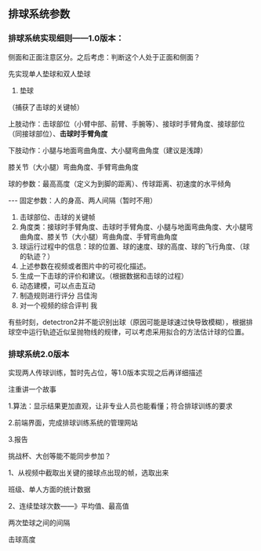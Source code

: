 ## 排球系统参数

### 排球系统实现细则——1.0版本：

侧面和正面注意区分。之后考虑：判断这个人处于正面和侧面？

先实现单人垫球和双人垫球

1. 垫球

（捕获了击球的关键帧）

上肢动作：击球部位（小臂中部、前臂、手腕等）、接球时手臂角度、接球部位（同接球部位）、**击球时手臂角度**

下肢动作：小腿与地面弯曲角度、大小腿弯曲角度（建议是浅蹲）

膝关节（大小腿）弯曲角度、手臂弯曲角度

球的参数：最高高度（定义为到脚的距离）、传球距离、初速度的水平倾角

--- 固定参数：人的身高、两人间隔（暂时不用）



1. 击球部位、击球的关键帧
2. 角度类：接球时手臂角度、击球时手臂角度、小腿与地面弯曲角度、大小腿弯曲角度、膝关节（大小腿）弯曲角度、手臂弯曲角度
3. 球运行过程中的信息：球的位置、球的速度、球的高度、球的飞行角度、（球的轨迹？）
4. 上述参数在视频或者图片中的可视化描述。
5. 生成一下击球的评价和建议。（根据数据和击球的过程）
6. 动态建模，可以点击互动
7. 制造规则进行评分 吕佳洵
8. 对一个视频的综合评判 我

有些时刻，detectron2并不能识别出球（原因可能是球速过快导致模糊），根据排球空中运行轨迹近似呈抛物线的规律，可以考虑采用拟合的方法估计球的位置。



### 排球系统2.0版本

实现两人传球训练，暂时先占位，等1.0版本实现之后再详细描述





注重讲一个故事

1.算法：显示结果更加直观，让非专业人员也能看懂；符合排球训练的要求

2.前端界面，完成排球训练系统的管理网站

3.报告

挑战杯、大创等能不能同步参加？





1、从视频中截取出关键的接球点出现的帧，选取出来

班级、单人方面的统计数据

2、连续垫球次数——》平均值、最高值

两次垫球之间的间隔

击球高度